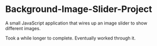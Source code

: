 # Background-Image-Slider-Project
A small JavaScript application that wires up an image slider to show different images.

Took a while longer to complete. Eventually worked through it.

